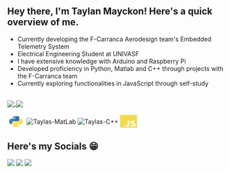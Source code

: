 ## Hey there, I'm Taylan Mayckon! Here's a quick overview of me.

- Currently developing the F-Carranca Aerodesign team's Embedded Telemetry System
- Electrical Engineering Student at UNIVASF
- I have extensive knowledge with Arduino and Raspberry Pi
- Developed proficiency in Python, Matlab and C++ through projects with the F-Carranca team
- Currently exploring functionalities in JavaScript through self-study


 ##

<a href="https://github.com/Nexcauzin/github-readme-stats">
  <img height=200 align="center" src="https://github-readme-stats.vercel.app/api?username=Nexcauzin&show_icons=true&theme=synthwave" />
</a>
<a href="https://github.com/Nexcauzin/convoychat">
  <img height=200 align="center" src="https://github-readme-stats.vercel.app/api/top-langs?username=Nexcauzin&layout=compact&theme=synthwave&langs_count=8&card_width=320" />
</a>

<div style="display: inline_block"><br>
  <img align="center" alt="Taylas-Python" height="30" width="40" src="https://raw.githubusercontent.com/devicons/devicon/master/icons/python/python-original.svg">    
  <img align="center" alt="Taylas-MatLab" height="30" width="40" src="https://cdn.jsdelivr.net/gh/devicons/devicon@latest/icons/matlab/matlab-original.svg">
  <img align="center" alt="Taylas-C++" height="30" width="40" src="https://cdn.jsdelivr.net/gh/devicons/devicon@latest/icons/cplusplus/cplusplus-original.svg" />     
  <img align="center" alt="Taylas-Js" height="30" width="40" src="https://raw.githubusercontent.com/devicons/devicon/master/icons/javascript/javascript-plain.svg">   
</div>


## Here's my Socials 😁
<div> 
  <a href="https://instagram.com/taylan.png" target="_blank"><img src="https://img.shields.io/badge/-Instagram-%23E4405F?style=for-the-badge&logo=instagram&logoColor=white" target="_blank"></a>
  <a href="https://www.linkedin.com/in/taylan-mayckon-oliveira-araujo-abb746292" target="_blank"><img src="https://img.shields.io/badge/-LinkedIn-%230077B5?style=for-the-badge&logo=linkedin&logoColor=white" target="_blank"></a> 
  <a href = "mailto:taylanmayckonoliveiraaraujo@gmail.com"><img src="https://img.shields.io/badge/-Gmail-%23333?style=for-the-badge&logo=gmail&logoColor=white" target="_blank"></a>
</div>
